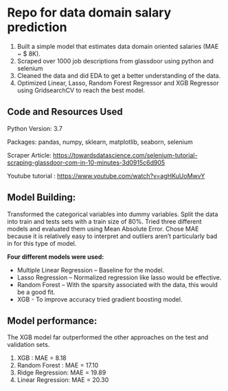 # Repo for data domain salary prediction 

1. Built a simple model that estimates data domain oriented salaries (MAE ~ $ 8K).
2. Scraped over 1000 job descriptions from glassdoor using python and selenium
3. Cleaned the data and did EDA to get a better understanding of the data.
4. Optimized Linear, Lasso, Random Forest Regressor and XGB Regressor using GridsearchCV to reach the best model.


## Code and Resources Used

Python Version: 3.7

Packages: pandas, numpy, sklearn, matplotlib, seaborn, selenium

Scraper Article: https://towardsdatascience.com/selenium-tutorial-scraping-glassdoor-com-in-10-minutes-3d0915c6d905

Youtube tutorial : https://www.youtube.com/watch?v=agHKuUoMwvY 

## Model Building:

Transformed the categorical variables into dummy variables. Split the data into train and tests sets with a train size of 80%.
Tried three different models and evaluated them using Mean Absolute Error.
Chose MAE because it is relatively easy to interpret and outliers aren’t particularly bad in for this type of model.

**Four different models were used:**

- Multiple Linear Regression – Baseline for the model.
- Lasso Regression – Normalized regression like lasso would be effective.
- Random Forest – With the sparsity associated with the data, this would be a good fit.
- XGB - To improve accuracy tried gradient boosting model.

## Model performance:

The XGB model far outperformed the other approaches on the test and validation sets.

1. XGB : MAE = 8.18
2. Random Forest : MAE = 17.10
3. Ridge Regression: MAE = 19.89
4. Linear Regression: MAE = 20.30
